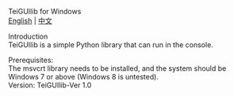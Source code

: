 TeiGUIlib for Windows  
[English](./README.en.md) | [中文](./README.zh.md)  

Introduction  
TeiGUIlib is a simple Python library that can run in the console.  

Prerequisites:  
The msvcrt library needs to be installed, and the system should be Windows 7 or above (Windows 8 is untested).  
Version: TeiGUIlib-Ver 1.0  
